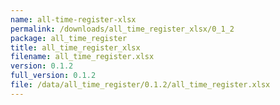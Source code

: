 ```yaml
---
name: all-time-register-xlsx
permalink: /downloads/all_time_register_xlsx/0_1_2
package: all_time_register
title: all_time_register_xlsx
filename: all_time_register.xlsx
version: 0.1.2
full_version: 0.1.2
file: /data/all_time_register/0.1.2/all_time_register.xlsx
---
```

